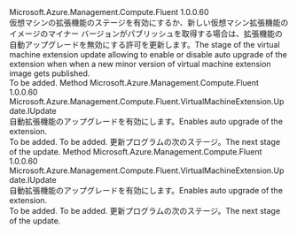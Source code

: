 <Type Name="IWithAutoUpgradeMinorVersion" FullName="Microsoft.Azure.Management.Compute.Fluent.VirtualMachineExtension.Update.IWithAutoUpgradeMinorVersion">
  <TypeSignature Language="C#" Value="public interface IWithAutoUpgradeMinorVersion" />
  <TypeSignature Language="ILAsm" Value=".class public interface auto ansi abstract IWithAutoUpgradeMinorVersion" />
  <TypeSignature Language="DocId" Value="T:Microsoft.Azure.Management.Compute.Fluent.VirtualMachineExtension.Update.IWithAutoUpgradeMinorVersion" />
  <TypeSignature Language="VB.NET" Value="Public Interface IWithAutoUpgradeMinorVersion" />
  <TypeSignature Language="F#" Value="type IWithAutoUpgradeMinorVersion = interface" />
  <AssemblyInfo>
    <AssemblyName>Microsoft.Azure.Management.Compute.Fluent</AssemblyName>
    <AssemblyVersion>1.0.0.60</AssemblyVersion>
  </AssemblyInfo>
  <Interfaces />
  <Docs>
    <summary>
            <span data-ttu-id="0cd37-101">仮想マシンの拡張機能のステージを有効にするか、新しい仮想マシン拡張機能のイメージのマイナー バージョンがパブリッシュを取得する場合は、拡張機能の自動アップグレードを無効にする許可を更新します。</span><span class="sxs-lookup"><span data-stu-id="0cd37-101">The stage of the virtual machine extension update allowing to enable or disable auto upgrade of the extension when when a new minor version of virtual machine extension image gets published.</span></span>
            </summary>
    <remarks>To be added.</remarks>
  </Docs>
  <Members>
    <Member MemberName="WithMinorVersionAutoUpgrade">
      <MemberSignature Language="C#" Value="public Microsoft.Azure.Management.Compute.Fluent.VirtualMachineExtension.Update.IUpdate WithMinorVersionAutoUpgrade ();" />
      <MemberSignature Language="ILAsm" Value=".method public hidebysig newslot virtual instance class Microsoft.Azure.Management.Compute.Fluent.VirtualMachineExtension.Update.IUpdate WithMinorVersionAutoUpgrade() cil managed" />
      <MemberSignature Language="DocId" Value="M:Microsoft.Azure.Management.Compute.Fluent.VirtualMachineExtension.Update.IWithAutoUpgradeMinorVersion.WithMinorVersionAutoUpgrade" />
      <MemberSignature Language="VB.NET" Value="Public Function WithMinorVersionAutoUpgrade () As IUpdate" />
      <MemberSignature Language="F#" Value="abstract member WithMinorVersionAutoUpgrade : unit -&gt; Microsoft.Azure.Management.Compute.Fluent.VirtualMachineExtension.Update.IUpdate" Usage="iWithAutoUpgradeMinorVersion.WithMinorVersionAutoUpgrade " />
      <MemberType>Method</MemberType>
      <AssemblyInfo>
        <AssemblyName>Microsoft.Azure.Management.Compute.Fluent</AssemblyName>
        <AssemblyVersion>1.0.0.60</AssemblyVersion>
      </AssemblyInfo>
      <ReturnValue>
        <ReturnType>Microsoft.Azure.Management.Compute.Fluent.VirtualMachineExtension.Update.IUpdate</ReturnType>
      </ReturnValue>
      <Parameters />
      <Docs>
        <summary>
            <span data-ttu-id="0cd37-102">自動拡張機能のアップグレードを有効にします。</span><span class="sxs-lookup"><span data-stu-id="0cd37-102">Enables auto upgrade of the extension.</span></span>
            </summary>
        <returns>To be added.</returns>
        <remarks>To be added.</remarks>
        <return><span data-ttu-id="0cd37-103">更新プログラムの次のステージ。</span><span class="sxs-lookup"><span data-stu-id="0cd37-103">The next stage of the update.</span></span></return>
      </Docs>
    </Member>
    <Member MemberName="WithoutMinorVersionAutoUpgrade">
      <MemberSignature Language="C#" Value="public Microsoft.Azure.Management.Compute.Fluent.VirtualMachineExtension.Update.IUpdate WithoutMinorVersionAutoUpgrade ();" />
      <MemberSignature Language="ILAsm" Value=".method public hidebysig newslot virtual instance class Microsoft.Azure.Management.Compute.Fluent.VirtualMachineExtension.Update.IUpdate WithoutMinorVersionAutoUpgrade() cil managed" />
      <MemberSignature Language="DocId" Value="M:Microsoft.Azure.Management.Compute.Fluent.VirtualMachineExtension.Update.IWithAutoUpgradeMinorVersion.WithoutMinorVersionAutoUpgrade" />
      <MemberSignature Language="VB.NET" Value="Public Function WithoutMinorVersionAutoUpgrade () As IUpdate" />
      <MemberSignature Language="F#" Value="abstract member WithoutMinorVersionAutoUpgrade : unit -&gt; Microsoft.Azure.Management.Compute.Fluent.VirtualMachineExtension.Update.IUpdate" Usage="iWithAutoUpgradeMinorVersion.WithoutMinorVersionAutoUpgrade " />
      <MemberType>Method</MemberType>
      <AssemblyInfo>
        <AssemblyName>Microsoft.Azure.Management.Compute.Fluent</AssemblyName>
        <AssemblyVersion>1.0.0.60</AssemblyVersion>
      </AssemblyInfo>
      <ReturnValue>
        <ReturnType>Microsoft.Azure.Management.Compute.Fluent.VirtualMachineExtension.Update.IUpdate</ReturnType>
      </ReturnValue>
      <Parameters />
      <Docs>
        <summary>
            <span data-ttu-id="0cd37-104">自動拡張機能のアップグレードを有効にします。</span><span class="sxs-lookup"><span data-stu-id="0cd37-104">Enables auto upgrade of the extension.</span></span>
            </summary>
        <returns>To be added.</returns>
        <remarks>To be added.</remarks>
        <return><span data-ttu-id="0cd37-105">更新プログラムの次のステージ。</span><span class="sxs-lookup"><span data-stu-id="0cd37-105">The next stage of the update.</span></span></return>
      </Docs>
    </Member>
  </Members>
</Type>